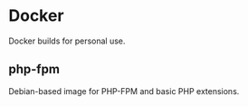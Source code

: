 # Docker

Docker builds for personal use.

## php-fpm

Debian-based image for PHP-FPM and basic PHP extensions.
